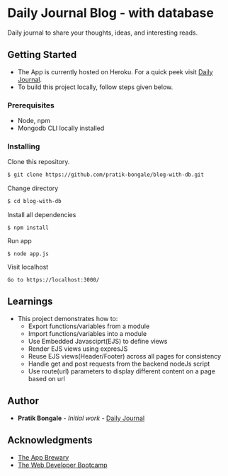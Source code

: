 # Daily Journal Blog - with database
Daily journal to share your thoughts, ideas, and interesting reads.

## Getting Started
- The App is currently hosted on Heroku. For a quick peek visit [Daily Journal]().
- To build this project locally, follow steps given below.

### Prerequisites
- Node, npm
- Mongodb CLI locally installed

### Installing
Clone this repository. 
```bash
$ git clone https://github.com/pratik-bongale/blog-with-db.git
```

Change directory
```bash
$ cd blog-with-db
```

Install all dependencies
```
$ npm install
```

Run app
```
$ node app.js
```

Visit localhost 
```
Go to https://localhost:3000/
```

## Learnings
- This project demonstrates how to:
  - Export functions/variables from a module
  - Import functions/variables into a module
  - Use Embedded Javasciprt(EJS) to define views
  - Render EJS views using expresJS
  - Reuse EJS views(Header/Footer) across all pages for consistency
  - Handle get and post requests from the backend nodeJs script
  - Use route(url) parameters to display different content on a page based on url

## Author
- **Pratik Bongale** - *Initial work* - [Daily Journal](https://github.com/pratik-bongale/blog-with-db.git)


## Acknowledgments
- [The App Brewary](https://www.appbrewery.co/p/web-development-course-resources/)
- [The Web Developer Bootcamp](https://www.udemy.com/course/the-web-developer-bootcamp/)
